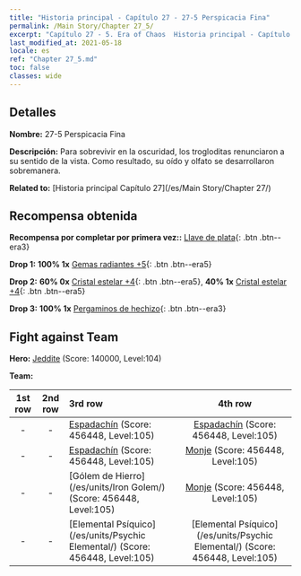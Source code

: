 ```yaml
---
title: "Historia principal - Capítulo 27 - 27-5 Perspicacia Fina"
permalink: /Main Story/Chapter 27_5/
excerpt: "Capítulo 27 - 5. Era of Chaos  Historia principal - Capítulo 27_5. 27-5 Perspicacia Fina"
last_modified_at: 2021-05-18
locale: es
ref: "Chapter 27_5.md"
toc: false
classes: wide
---
```


## Detalles

 **Nombre:** 27-5 Perspicacia Fina

 **Descripción:** Para sobrevivir en la oscuridad, los trogloditas renunciaron a su sentido de la vista. Como resultado, su oído y olfato se desarrollaron sobremanera.

 **Related to:** [Historia principal Capítulo 27](/es/Main Story/Chapter 27/)

## Recompensa obtenida

 **Recompensa por completar por primera vez::** [Llave de plata](/ItemsES/con_693/){: .btn .btn--era3}

 **Drop 1:** **100% 1x** [Gemas radiantes +5](/ItemsES/mat_100/){: .btn .btn--era5}

 **Drop 2:** **60% 0x** [Cristal estelar +4](/ItemsES/mat_94/){: .btn .btn--era5}, **40% 1x** [Cristal estelar +4](/ItemsES/mat_94/){: .btn .btn--era5}

 **Drop 3:** **100% 1x** [Pergaminos de hechizo](/ItemsES/con_694/){: .btn .btn--era3}


## Fight against Team
 **Hero:** [Jeddite](/es/heroes/Jeddite/) (Score: 140000, Level:104)

 **Team:**


  | 1st row | 2nd row | 3rd row | 4th row |
  |:----:|:----:|:----|:----:|
  | - | - | [Espadachín](/es/units/Swordsman/) (Score: 456448, Level:105)  | [Espadachín](/es/units/Swordsman/) (Score: 456448, Level:105)  |
  | - | - | [Espadachín](/es/units/Swordsman/) (Score: 456448, Level:105)  | [Monje](/es/units/Monk/) (Score: 456448, Level:105)  |
  | - | - | [Gólem de Hierro](/es/units/Iron Golem/) (Score: 456448, Level:105)  | [Monje](/es/units/Monk/) (Score: 456448, Level:105)  |
  | - | - | [Elemental Psíquico](/es/units/Psychic Elemental/) (Score: 456448, Level:105)  | [Elemental Psíquico](/es/units/Psychic Elemental/) (Score: 456448, Level:105)  |


